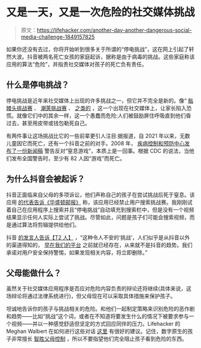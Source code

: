 # 又是一天，又是一次危险的社交媒体挑战

> 原文：<https://lifehacker.com/another-day-another-dangerous-social-media-challenge-1849157825>

如果你还没有去过，你将开始听到很多关于所谓的“停电挑战”，这在网上引起了轩然大波。抖音被两名死亡女孩的家庭起诉，据称是由于病毒的挑战。这些家庭称该应用的算法“危险”，并指责社交媒体对孩子的死亡负有责任。



## **什么是停电挑战？**

停电挑战是近年来社交媒体上出现的许多挑战之一，但它并不完全是新的。像“ [骷髅头挑战赛](https://lifehacker.com/warn-your-kids-about-this-dangerous-tiktok-challenge-1841892348) 、 [潮荚挑战赛](https://lifehacker.com/13-challenges-that-prove-older-generations-were-as-stup-1848579794) 、 [之类的](https://lifehacker.com/teach-your-kids-how-to-respond-to-tiktok-challenges-1846762887) ，这一个出现在社交媒体上，让家长陷入恐慌。就像它们中的其余一样，这一个愚蠢而危险:人们被鼓励屏住呼吸直到他们昏过去，甚至用皮带或钱包勒死自己。

有两件事让这场挑战比它的一些前辈更引人注目:据报道，自 2021 年以来，无数儿童因它而死亡，还有一个抖音之前的对手。2008 年， [疾病控制和预防中心发布了一份新闻稿](https://www.cdc.gov/media/pressrel/2008/r080214.htm) 警告反对“窒息游戏”，本质上是一回事。根据 CDC 的说法，当他们发布全国警告时，至少有 82 人因“游戏”而死亡。

## 为什么抖音会被起诉？

抖音正面临来自父母的多项诉讼，他们声称自己的孩子在尝试挑战后死于窒息。该应用 [的代表告诉《华盛顿邮报》](https://www.washingtonpost.com/nation/2022/05/17/tiktok-blackout-challenge-lawsuit/) 称，该应用已经禁止用户搜索挑战赛。我刚刚试着自己在应用程序上搜索并且“停电挑战”自动填充到搜索栏中，但是没有一个视频结果显示任何人实际上尝试了挑战。尽管如此，问题是孩子们可能会搜索视频，而是通过算法将剪辑提供给他们。

抖音 [的发言人告诉【T2 人】](https://people.com/human-interest/10-year-old-girl-dies-trying-blackout-challenge-from-tiktok/) ，“这种令人不安的‘挑战’，人们似乎是从抖音以外的渠道得知的， [早在我们的平台](https://protect-us.mimecast.com/s/hyPVC5yMyKh0B3g51fOH2Tp?domain=cdc.gov) 之前就已经存在，从来就不是抖音的趋势。我们承诺对用户安全保持警惕，如果发现相关内容，将立即删除。”

## **父母能做什么？**

虽然关于社交媒体应用程序是否应对危险内容负责的辩论还将继续(具体来说，这场辩论将通过法律系统进行)，但父母现在可以采取具体措施来保护孩子。

坦诚地告诉你的孩子与挑战相关的危险。和他们一起制定策略来识别危险的恶作剧和趋势——比如“挑战”这个词，或者在不知道将要发生什么的情况下被要求参与一个视频——并以一种感觉舒适但坚定的方式回应同伴的压力。Lifehacker 的 Meghan Walbert 在如何进行这些对话 [这里](https://lifehacker.com/teach-your-kids-how-to-respond-to-tiktok-challenges-1846762887) 有很好的建议。记住，数字原生的孩子非常擅长 [智胜父母控制](https://lifehacker.com/how-your-kids-are-outsmarting-all-your-parental-control-1848249586) ，所以不要指望他们完全阻止孩子看到危险的东西。